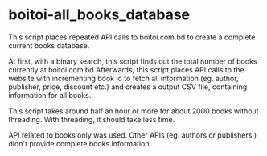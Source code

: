 # boitoi-all_books_database
This script places repeated API calls to boitoi.com.bd to create a complete current books database.

At first, with a binary search, this script finds out the total number of books currently at boitoi.com.bd
Afterwards, this script places API calls to the website with incrementing book id to fetch all information (eg. author, publisher, price, discount etc.) and creates a output CSV file, containing information for all books.

This script takes around half an hour or more for about 2000 books without threading. With threading, it should take less time.

API related to books only was used. Other APIs (eg. authors or publishers ) didn't provide complete books information.
